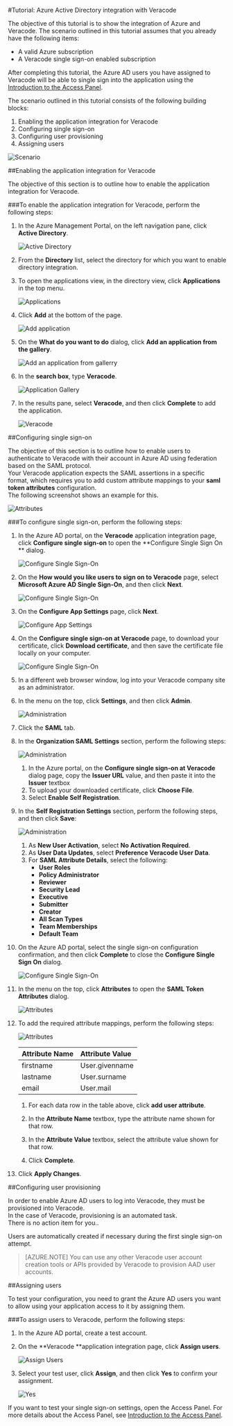 <properties 
    pageTitle="Tutorial: Azure Active Directory integration with Veracode | Microsoft Azure" 
    description="Learn how to use Veracode with Azure Active Directory to enable single sign-on, automated provisioning, and more!" 
    services="active-directory" 
    authors="markusvi"  
    documentationCenter="na" 
    manager="stevenpo"/>
<tags 
    ms.service="active-directory" 
    ms.devlang="na" 
    ms.topic="article" 
    ms.tgt_pltfrm="na" 
    ms.workload="identity" 
    ms.date="10/22/2015" 
    ms.author="markvi" />

#Tutorial: Azure Active Directory integration with Veracode
  
The objective of this tutorial is to show the integration of Azure and Veracode. The scenario outlined in this tutorial assumes that you already have the following items:

-   A valid Azure subscription
-   A Veracode single sign-on enabled subscription
  
After completing this tutorial, the Azure AD users you have assigned to Veracode will be able to single sign into the application using the [Introduction to the Access Panel](active-directory-saas-access-panel-introduction.md).
  
The scenario outlined in this tutorial consists of the following building blocks:

1.  Enabling the application integration for Veracode
2.  Configuring single sign-on
3.  Configuring user provisioning
4.  Assigning users

![Scenario](./media/active-directory-saas-veracode-tutorial/IC802903.png "Scenario")

##Enabling the application integration for Veracode
  
The objective of this section is to outline how to enable the application integration for Veracode.

###To enable the application integration for Veracode, perform the following steps:

1.  In the Azure Management Portal, on the left navigation pane, click **Active Directory**.

    ![Active Directory](./media/active-directory-saas-veracode-tutorial/IC700993.png "Active Directory")

2.  From the **Directory** list, select the directory for which you want to enable directory integration.

3.  To open the applications view, in the directory view, click **Applications** in the top menu.

    ![Applications](./media/active-directory-saas-veracode-tutorial/IC700994.png "Applications")

4.  Click **Add** at the bottom of the page.

    ![Add application](./media/active-directory-saas-veracode-tutorial/IC749321.png "Add application")

5.  On the **What do you want to do** dialog, click **Add an application from the gallery**.

    ![Add an application from gallerry](./media/active-directory-saas-veracode-tutorial/IC749322.png "Add an application from gallerry")

6.  In the **search box**, type **Veracode**.

    ![Application Gallery](./media/active-directory-saas-veracode-tutorial/IC802904.png "Application Gallery")

7.  In the results pane, select **Veracode**, and then click **Complete** to add the application.

    ![Veracode](./media/active-directory-saas-veracode-tutorial/IC802905.png "Veracode")

##Configuring single sign-on
  
The objective of this section is to outline how to enable users to authenticate to Veracode with their account in Azure AD using federation based on the SAML protocol.  
Your Veracode application expects the SAML assertions in a specific format, which requires you to add custom attribute mappings to your **saml token attributes** configuration.  
The following screenshot shows an example for this.

![Attributes](./media/active-directory-saas-veracode-tutorial/IC802906.png "Attributes")

###To configure single sign-on, perform the following steps:

1.  In the Azure AD portal, on the **Veracode** application integration page, click **Configure single sign-on** to open the **Configure Single Sign On ** dialog.

    ![Configure Single Sign-On](./media/active-directory-saas-veracode-tutorial/IC802907.png "Configure Single Sign-On")

2.  On the **How would you like users to sign on to Veracode** page, select **Microsoft Azure AD Single Sign-On**, and then click **Next**.

    ![Configure Single Sign-On](./media/active-directory-saas-veracode-tutorial/IC802908.png "Configure Single Sign-On")

3.  On the **Configure App Settings** page, click **Next**.

    ![Configure App Settings](./media/active-directory-saas-veracode-tutorial/IC802909.png "Configure App Settings")

4.  On the **Configure single sign-on at Veracode** page, to download your certificate, click **Download certificate**, and then save the certificate file locally on your computer.

    ![Configure Single Sign-On](./media/active-directory-saas-veracode-tutorial/IC802910.png "Configure Single Sign-On")

5.  In a different web browser window, log into your Veracode company site as an administrator.

6.  In the menu on the top, click **Settings**, and then click **Admin**.

    ![Administration](./media/active-directory-saas-veracode-tutorial/IC802911.png "Administration")

7.  Click the **SAML** tab.

8.  In the **Organization SAML Settings** section, perform the following steps:

    ![Administration](./media/active-directory-saas-veracode-tutorial/IC802912.png "Administration")

    1.  In the Azure portal, on the **Configure single sign-on at Veracode** dialog page, copy the **Issuer URL** value, and then paste it into the **Issuer** textbox
    2.  To upload your downloaded certificate, click **Choose File**.
    3.  Select **Enable Self Registration**.

9.  In the **Self Registration Settings** section, perform the following steps, and then click **Save**:

    ![Administration](./media/active-directory-saas-veracode-tutorial/IC802913.png "Administration")

    1.  As **New User Activation**, select **No Activation Required**.
    2.  As **User Data Updates**, select **Preference Veracode User Data**.
    3.  For **SAML Attribute Details**, select the following:
        -   **User Roles**
        -   **Policy Administrator**
        -   **Reviewer**
        -   **Security Lead**
        -   **Executive**
        -   **Submitter**
        -   **Creator**
        -   **All Scan Types**
        -   **Team Memberships**
        -   **Default Team**

10. On the Azure AD portal, select the single sign-on configuration confirmation, and then click **Complete** to close the **Configure Single Sign On** dialog.

    ![Configure Single Sign-On](./media/active-directory-saas-veracode-tutorial/IC802914.png "Configure Single Sign-On")

11. In the menu on the top, click **Attributes** to open the **SAML Token Attributes** dialog.

    ![Attributes](./media/active-directory-saas-veracode-tutorial/IC795920.png "Attributes")

12. To add the required attribute mappings, perform the following steps:

    ![Attributes](./media/active-directory-saas-veracode-tutorial/IC802906.png "Attributes")

  	| Attribute Name | Attribute Value |
  	|:---------------|:----------------|
  	| firstname      | User.givenname  |
  	| lastname       | User.surname    |
  	| email          | User.mail       |

    1.  For each data row in the table above, click **add user attribute**.
    
    2.  In the **Attribute Name** textbox, type the attribute name shown for that row.

    3.  In the **Attribute Value** textbox, select the attribute value shown for that row.

    4.  Click **Complete**.

13. Click **Apply Changes**.

##Configuring user provisioning
  
In order to enable Azure AD users to log into Veracode, they must be provisioned into Veracode.  
In the case of Veracode, provisioning is an automated task.  
There is no action item for you..
  
Users are automatically created if necessary during the first single sign-on attempt.

>[AZURE.NOTE] You can use any other Veracode user account creation tools or APIs provided by Veracode to provision AAD user accounts.

##Assigning users
  
To test your configuration, you need to grant the Azure AD users you want to allow using your application access to it by assigning them.

###To assign users to Veracode, perform the following steps:

1.  In the Azure AD portal, create a test account.

2.  On the **Veracode **application integration page, click **Assign users**.

    ![Assign Users](./media/active-directory-saas-veracode-tutorial/IC802915.png "Assign Users")

3.  Select your test user, click **Assign**, and then click **Yes** to confirm your assignment.

    ![Yes](./media/active-directory-saas-veracode-tutorial/IC767830.png "Yes")
  
If you want to test your single sign-on settings, open the Access Panel. For more details about the Access Panel, see [Introduction to the Access Panel](active-directory-saas-access-panel-introduction.md).



<!--HONumber=Mar16_HO4-->


